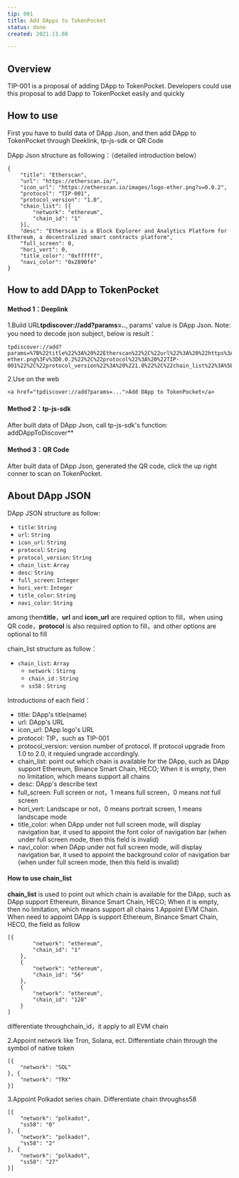 ```yaml
---
tip: 001
title: Add DApps to TokenPocket
status: done
created: 2021.11.08

---
```


## <a name='summary'></a>Overview
TIP-001 is a proposal of adding DApp to TokenPocket. Developers could use this proposal to add Dapp to TokenPocket easily and quickly

## <a name='usage'></a>How to use
First you have to build data of DApp Json, and then add DApp to TokenPocket through Deeklink, tp-js-sdk or QR Code

DApp Json structure as following：（detailed introduction below）
```
{
	"title": "Etherscan",
	"url": "https://etherscan.io/",
	"icon_url": "https://etherscan.io/images/logo-ether.png?v=0.0.2",
	"protocol": "TIP-001",
	"protocol_version": "1.0",
	"chain_list": [{
		"network": "ethereum",
		"chain_id": "1"
	}],
	"desc": "Etherscan is a Block Explorer and Analytics Platform for Ethereum, a decentralized smart contracts platform",
	"full_screen": 0,
	"hori_vert": 0,
	"title_color": "0xffffff",
	"navi_color": "0x2890fe"
}
```

## <a name='add'></a>How to add DApp to TokenPocket

#### Method 1：Deeplink
1.Build URL**tpdiscover://add?params=..**, params' value is DApp Json. Note: you need to decode json subject, below is result：

```
tpdiscover://add?params=%7B%22title%22%3A%20%22Etherscan%22%2C%22url%22%3A%20%22https%3A%2F%2Fetherscan.io%2F%22%2C%22icon_url%22%3A%20%22https%3A%2F%2Fetherscan.io%2Fimages%2Flogo-ether.png%3Fv%3D0.0.2%22%2C%22protocol%22%3A%20%22TIP-001%22%2C%22protocol_version%22%3A%20%221.0%22%2C%22chain_list%22%3A%5B%5D%2C%22desc%22%3A%20%22Etherscan%20is%20a%20Block%20Explorer%20and%20Analytics%20Platform%20for%20Ethereum%2C%20a%20decentralized%20smart%20contracts%20platform%22%2C%22full_screen%22%3A%200%2C%22hori_vert%22%3A%200%2C%22title_color%22%3A%20%220xffffff%22%2C%22navi_color%22%3A%20%220x2890fe%22%7D
```

2.Use on the web

```
<a href="tpdiscover://add?params=...">Add DApp to TokenPocket</a>
```


#### Method 2：tp-js-sdk
After built data of DApp Json, call tp-js-sdk's function: addDAppToDiscover**


#### Method 3：QR Code
After built data of DApp Json, generated the QR code, click the up right conner to scan on TokenPocket.


## <a name='dapp'></a>About DApp JSON
DApp JSON structure as follow:
- `title`: `String`
- `url`: `String`
- `icon_url`: `String`
- `protocol`: `String`
- `protocol_version`: `String`
- `chain_list`: `Array`
- `desc`: `String`
- `full_screen`: `Integer`
- `hori_vert`: `Integer`
- `title_color`: `String`
- `navi_color`: `String`

among them**title**，**url** and **icon_url** are required option to fill，when using QR code，**protocol** is also required option to fill，and other options are optional to fill

chain_list structure as follow：
- `chain_list`: `Array`
    - `network` : `Stirng`
    - `chain_id` : `String`
    - `ss58` : `String`

Introductions of each field：
- title: DApp's title(name)
- url: DApp's URL
- icon_url: DApp logo's URL
- protocol: TIP，such as TIP-001
- protocol_version: version number of protocol. If protocol upgrade from 1.0 to 2.0, it requied ungrade accordingly.
- chain_list: point out which chain is available for the DApp, such as DApp support Ethereum, Binance Smart Chain, HECO; When it is empty, then no limitation, which means support all chains
- desc: DApp's describe text
- full_screen: Full screen or not，1 means full screen，0 means not full screen
- hori_vert: Landscape or not，0 means portrait screen, 1 means landscape mode
- title_color: when DApp under not full screen mode, will display navigation bar, it used to appoint the font color of navigation bar (when under full screen mode, then this field is invalid)
- navi_color: when DApp under not full screen mode, will display navigation bar, it used to appoint the background color of navigation bar (when under full screen mode, then this field is invalid)

#### How to use chain_list
**chain_list** is used to point out which chain is available for the DApp, such as DApp support Ethereum, Binance Smart Chain, HECO; When it is empty, then no limitation, which means support all chains
1.Appoint EVM Chain. When need to appoint DApp is support Ethereum, Binance Smart Chain, HECO, the field as follow

```
[{
		"network": "ethereum",
		"chain_id": "1"
	},
	{
		"network": "ethereum",
		"chain_id": "56"
	},
	{
		"network": "ethereum",
		"chain_id": "128"
	}
]
```
differentiate throughchain_id，it apply to all EVM chain

2.Appoint network like Tron, Solana, ect. Differentiate chain through the symbol of native token

```
[{
	"network": "SOL"
}, {
	"network": "TRX"
}]
```

3.Appoint Polkadot series chain. Differentiate chain throughss58

```
[{
	"network": "polkadot",
	"ss58": "0"
}, {
	"network": "polkadot",
	"ss58": "2"
}, {
	"network": "polkadot",
	"ss58": "27"
}]
```
